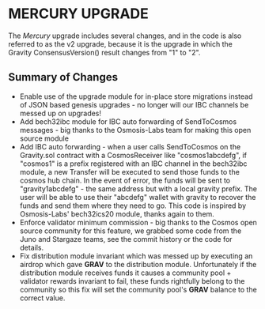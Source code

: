 # MERCURY UPGRADE
The *Mercury* upgrade includes several changes, and in the code is also referred to as the v2 upgrade, because it is the upgrade in which the Gravity ConsensusVersion() result changes from "1" to "2".

## Summary of Changes
* Enable use of the upgrade module for in-place store migrations instead of JSON based genesis upgrades - no longer will our IBC channels be messed up on upgrades!
* Add bech32ibc module for IBC auto forwarding of SendToCosmos messages - big thanks to the Osmosis-Labs team for making this open source module
* Add IBC auto forwarding - when a user calls SendToCosmos on the Gravity.sol contract with a CosmosReceiver like "cosmos1abcdefg", if "cosmos1" is a prefix registered with an IBC channel in the bech32ibc module, a new Transfer will be executed to send those funds to the cosmos hub chain. In the event of error, the funds will be sent to "gravity1abcdefg" - the same address but with a local gravity prefix. The user will be able to use their "abcdefg" wallet with gravity to recover the funds and send them where they need to go. This code is inspired by Osmosis-Labs' bech32ics20 module, thanks again to them.
* Enforce validator minimum commission - big thanks to the Cosmos open source community for this feature, we grabbed some code from the Juno and Stargaze teams, see the commit history or the code for details.
* Fix distribution module invariant which was messed up by executing an airdrop which gave **GRAV** to the distribution module. Unfortunately if the distribution module receives funds it causes a community pool + validator rewards invariant to fail, these funds rightfully belong to the community so this fix will set the community pool's **GRAV** balance to the correct value.